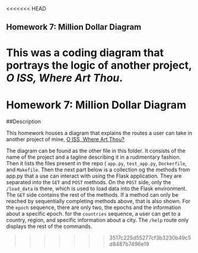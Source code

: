<<<<<<< HEAD
## Homework 7: Million Dollar Diagram

This was a coding diagram that portrays the logic of another project, <i>O ISS, Where Art Thou</i>. 
=======

# Homework 7: Million Dollar Diagram

##Description

This homework houses a diagram that explains the routes a user can take in another project of mine, [O ISS, Where Art Thou?](https://github.com/aneeshroy/o-iss-where-art-thou)

The diagram can be found as the other file in this folder. It consists of the name of the project and a tagline describing it in a rudimentary fashion. Then it lists the files present in the repo ( `app.py`, `test_app.py`, `Dockerfile`, and `Makefile`. Then the next part below is a collection og the methods from app.py that a use can interact with using the Flask application. They are separated into the `GET` and `POST` methods. On the `POST` side, only the `/load_data` is there, which is used to load data into the Flask environment. The `GET` side contains the rest of the methods. If a method can only be reached by sequentially completing methods above, that is also shown. For the `epoch` sequence, there are only two, the epochs and the information about a specific epoch. for the `countries` sequence, a user can get to a country, region, and specific information about a city. The `/help` route only displays the rest of the commands.
 
>>>>>>> 3517c225d55277cf3b3230b49c5d8487b7496e19
